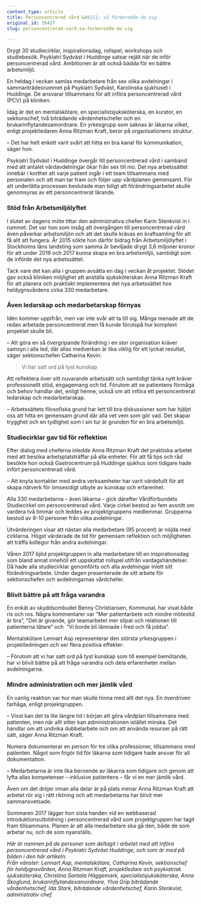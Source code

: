 ```yaml
---
content_type: article
title: Personcentrerad vård &#8211; så förberedde de sig
original_id: 26427
slug: personcentrerad-vard-sa-forberedde-de-sig

---
```


Drygt 30 studiecirklar, inspirationsdag, rollspel, workshops och studiebesök. Psykiatri Sydväst i Huddinge satsar rejält när de inför personcentrerad vård. Ambitionen är att också bädda för en bättre arbetsmiljö.

En heldag i veckan samlas medarbetare från sex olika avdelningar i sammanträdesrummet på Psykiatri Sydväst, Karolinska sjukhuset i Huddinge. De ansvarar tillsammans för att införa personcentrerad vård (PCV) på kliniken.

Idag är det en mentalskötare, en specialistsjuksköterska, en kurator, en sektionschef, två biträdande vårdenhetschefer och en brukarinflytandesamordnare. En yrkesgrupp som saknas är läkarna vilket, enligt projektledaren Anna Ritzman Kraft, beror på organisationens struktur.

– Det har helt enkelt varit svårt att hitta en bra kanal för kommunikation, säger hon.

Psykiatri Sydväst i Huddinge övergår till personcentrerad vård i samband med att antalet vårdavdelningar ökar från sex till nio. Det nya arbetssättet innebär i korthet att varje patient ingår i ett team tillsammans med personalen och att man tar fram och följer upp vårdplanen gemensamt. För att underlätta processen beslutade man tidigt att förändringsarbetet skulle genomsyras av ett personcentrerat lärande.

### Stöd från Arbetsmiljölyftet

I slutet av dagens möte tittar den administrativa chefen Karin Stenkvist in i rummet. Det var hon som insåg att övergången till personcentrerad vård även påverkar arbetsmiljön och att det skulle krävas en kraftsamling för att få allt att fungera. År 2015 sökte hon därför bidrag från Arbetsmiljölyftet i Stockholms läns landsting som samma år beviljade drygt 3,6 miljoner kronor för att under 2016 och 2017 kunna skapa en bra arbetsmiljö, samtidigt som de införde det nya arbetssättet.

Tack vare det kan alla i gruppen avsätta en dag i veckan åt projektet. Stödet gav också kliniken möjlighet att anställa sjuksköterskan Anna Ritzman Kraft för att planera och praktiskt implementera det nya arbetssättet hos heldygnsvårdens cirka 330 medarbetare.

### Även ledarskap och medarbetarskap förnyas

Idén kommer uppifrån, men var inte svår att ta till sig. Många menade att de redan arbetade personcentrerat men få kunde förutspå hur komplext projektet skulle bli.

– Att göra en så övergripande förändring i en stor organisation kräver samsyn i alla led, där allas medverkan är lika viktig för ett lyckat resultat, säger sektionschefen Catharina Kevin.

> Vi har satt ord på tyst kunskap

Att reflektera över sitt nuvarande arbetssätt och samtidigt tänka nytt kräver professionellt stöd, engagemang och tid. Förutom att se patientens förmåga och behov handlar det, enligt henne, också om att införa ett personcentrerat ledarskap och medarbetarskap.

– Arbetssättets filosofiska grund har lett till bra diskussioner som har hjälpt oss att hitta en gemensam grund där alla vet vem som gör vad. Det skapar trygghet och en tydlighet som i sin tur är grunden för en bra arbetsmiljö.

### Studiecirklar gav tid för reflektion

Efter dialog med cheferna inledde Anna Ritzman Kraft det praktiska arbetet med att besöka arbetsplatsträffar på alla enheter. För att få tips och råd besökte hon också Gastrocentrum på Huddinge sjukhus som tidigare hade infört personcentrerad vård.

– Att knyta kontakter med andra verksamheter har varit värdefullt för att skapa nätverk för ömsesidigt utbyte av kunskap och erfarenhet.

Alla 330 medarbetarna – även läkarna – gick därefter Vårdförbundets Studiecirkel om personcentrerad vård. Varje cirkel bestod av fem avsnitt om vardera två timmar och leddes av projektgruppens medlemmar. Grupperna bestod av 8-10 personer från olika avdelningar.

Utvärderingen visar att nästan alla medarbetare (95 procent) är nöjda med cirklarna. Högst värderade de tid för gemensam reflektion och möjligheten att träffa kollegor från andra avdelningar.

Våren 2017 bjöd projektgruppen in alla medarbetare till en inspirationsdag som bland annat innehöll ett uppskattat rollspel utifrån vardagshändelser. Då hade alla studiecirklar genomförts och alla avdelningar inlett sitt förändringsarbete. Under dagen presenterade de sitt arbete för sektionschefen och avdelningarnas vårdchefer.

### Blivit bättre på att fråga varandra

En enkät av skyddsombudet Benny Christiansen, Kommunal, har visat både ris och ros. Några kommentarer var ”Mer patientarbete och mindre mötestid är bra”, ”Det är givande, gör teamarbetet mer slipat och relationen till patienterna tätare” och  ”Vi borde bli lämnade i fred och få jobba”.

Mentalskötare Lennart Asp representerar den största yrkesgruppen i projektledningen och ser flera positiva effekter:

– Förutom att vi har satt ord på tyst kunskap som till exempel bemötande, har vi blivit bättre på att fråga varandra och dela erfarenheter mellan avdelningarna.

### Mindre administration och mer jämlik vård

En vanlig reaktion var hur man skulle hinna med allt det nya. En överdriven farhåga, enligt projektgruppen.

– Visst kan det ta lite längre tid i början att göra vårdplan tillsammans med patienten, men när allt sitter kan administrationen istället minska. Det handlar om att undvika dubbelarbete och om att använda resurser på rätt sätt, säger Anna Ritzman Kraft.

Numera dokumenterar en person för tre olika professioner, tillsammans med patienten. Något som frigör tid för läkarna som tidigare hade ansvar för all dokumentation.

– Medarbetarna är inte lika beroende av läkarna som tidigare och genom att lyfta allas kompetenser – inklusive patientens – får vi en mer jämlik vård.

Även om det dröjer innan alla delar är på plats menar Anna Ritzman Kraft att arbetet rör sig i rätt riktning och att medarbetarna har blivit mer sammansvetsade.

Sommaren 2017 lägger hon sista handen vid en webbaserad introduktionsutbildning i personcentrerad vård som projektgruppen har tagit fram tillsammans. Planen är att alla medarbetare ska gå den, både de som arbetar nu, och de som nyanställs.

_Här är namnen på de personer som deltagit i arbetet med att införa personcentrerad vård i Psykiatri Sydväst Huddinge, och som är med på bilden i den här artikeln.  
Från vänster: Lennart Asp, mentalskötare, Catharina Kevin, sektionschef för heldygnsvården, Anna Ritzman Kraft, projektledare och psykiatrisk sjuksköterska, Christina Santala Häggemark, specialistsjuksköterska, Anna Skoglund, brukarinflytandesamordnare, Ylva Grip biträdande vårdenhetschef, Ida Stark, biträdande vårdenhetschef, Karin Stenkvist, administrativ chef._

